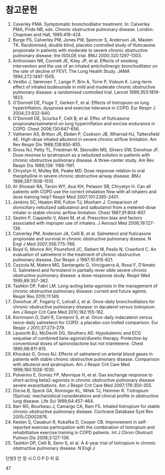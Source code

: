 # 참고문헌

1.  Caverley PMA. Symptomatic bronchodilator treatment. In: Calverley PMA, Pride NB, eds. Chronic obstructive pulmonary disease. London: Chapman and Hall, 1995:419-424.
2.  Burge PS, Calverley PM, Jones PW, Spencer S, Anderson JA, Maslen TK. Randomised, double blind, placebo controlled study of fluticasone propionate in patients with moderate to severe chronic obstructive pulmonary disease: the ISOLDE trial. BMJ 2000;320:1297-1303.
3.  Anthonisen NR, Connett JE, Kiley JP, et al. Effects of smoking intervention and the use of an inhaled anticholinergic bronchodilator on the rate of decline of FEV1. The Lung Health Study. JAMA 1994;272:1497-1505.
4.  Vestbo J, Sørensen T, Lange P, Brix A, Torre P, Viskum K. Long-term effect of inhaled budesonide in mild and moderate chronic obstructive pulmonary disease: a randomised controlled trial. Lancet 1999;353:1819-1823.
5.  O'Donnell DE, Fluge T, Gerken F, et al. Effects of tiotropium on lung hyperinflation, dyspnoea and exercise tolerance in COPD. Eur Respir J 2004;23:832-840.
6.  O'Donnell DE, Sciurba F, Celli B, et al. Effec of fluticasone propionate/salmeterol on lung hyperinflation and exrcise endurance in COPD. Chest 2006;130:647-656.
7.  Vathenen AS, Britton JR, Ebden P, Cookson JB, Wharrad HJ, Tattersfield AE. High-dose inhaled albuterol in severe chronic airflow limitation. Am Rev Respir Dis 1988;138:850-855.
8.  Gross NJ, Petty TL, Friedman M, Skorodlin MS, Silvers GW, Donohue JF. Dose resonse to ipratropium as a nebulized solution in patients with chronic obstructive pulmonary disease. A three-center study. Am Rev Respir Dis 1989;139: 1188-1191.
9.  Chrystyn H, Mulley BA, Peake MD. Dose response relation to oral theophylline in severe chronic obstructive airway disease. BMJ 1988;297:1506-1510.
10. Al-Showair RA, Tarsin WY, Assi KH, Petason SB, Chrystyn H. Can all patients with COPD use the correct inhalation flow with all inhalers and dose training help? Respir Med 2007;101:2395-2401.
11. Jenkins SC, Heaton RW, Fulton TJ, Moxham J. Comparison of domiciliary nebulized salbutamol and salbutamol from a metered-dose inhaler in stable chronic airflow limitation. Chest 1987;91:804-807.
12. Sestini P, Cappiello V, Aliani M, et al. Prescriton bias and factors associated with improper use of inhalers. J Aerosol Med 2006;19:127-136.
13. Calverley PM, Anderson JA, Celli B, et al. Salmeterol and fluticasone propionate and survival in chronic obstructive pulmonary disease. N Engl J Med 2007;356:775-789.
14. Boyd G, Morice AH, Pounsford JC, Siebert M, Peslis N, Crawford C. An evaluation of salmeterol in the treatment of chronic obstructive pulmonary disease. Dur Respir J 1997;10:815-821.
15. Cazzola M, Matera MG, Santangelo G, Vinciguerra A, Rossi F, D'Amato G. Salmeterol and formoterol in partially rever sible severe chronic obstructive pulmonary disease: a dose-response study. Respir Med 1995;89:357-362.
16. Tashkin DP, Fabri LM. Long-acting beta-agonists in the management of chronic obstructive pulmonary disease: current and future agents. Respir Res 2010;11:149.
17. Donohue JF, Fogarty C, Lotvall J, et al. Once-daily bronchodilators for chronic obstructive pulmonary disease: in dacaterol versus tiotropium. Am J Respir Crit Care Med 2010;182:155-162.
18. Kornmann O, Dahl R, Centanni S, et al. Once-daily indacaterol versus twice-daily salmeterol for COPD: a placebo-con trolled comparison. Eur Respir J 2011;37:273-279.
19. Lipworth BJ, McDevitt DG, Struthers AD. Hypokalemic and ECG sequelae of combined beta-agonist/diuretic therapy. Protection by conventional doses of spironolactone but not triamterene. Chest 1990;98:811-815.
20. Khoukaz G, Gross NJ. Effects of salmeterol on arterial blood gases in patients with stable chronic obstructive pulmonary disease. Comparison with albuterol and ipratropium. Am J Respir Crit Care Med 1999;160:1028-1030.
21. Polverino E, Gomez FP, Manrique H, et al. Gas exchange response to short-acting beta2-agonists in chronic obstructive pulmonary disease severe exacerbations. Am J Respir Crit Care Med 2007;176:350-355.
22. Disrse B, Speck GA, Rominger KL, Witek TJ, Hammer R. Tiotropium (Spiriva): mechanistical considerations and clinical profile in obstructive lung disease. Life Sci 1999;64:457-464.
23. Barr RG, Bourbeau J, Camargo CA, Ram FS. Inhaled tiotropium for stable chronic obstructive pulmonary disease. Cochrane Database Syst Rev 2005;CD002876.
24. Kesten S, Casaburi R, Kukafka D, Cooper CB. Improvement in self-reported exercise participation with the combination of tiotropium and rehabilitative exercise training in COPD patients. Int J Chron Obstruct Pulmon Dis 2008;3:127-136.
25. Tashkin DP, Celli B, Senn S, et al. A 4-year trial of tiotropium in chronic obstructive pulmonary disease. N Engl J

단원3
안
정
시
C
O
P
D
치
료

<PAGE>47